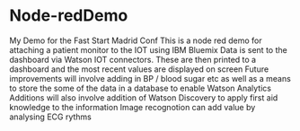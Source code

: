 # Node-redDemo
My Demo for the Fast Start Madrid Conf
This is a node red demo for attaching a patient monitor to the IOT using IBM Bluemix
Data is sent to the dashboard via Watson IOT connectors. These are then printed to a dashboard and the most recent values are displayed on screen
Future improvements will involve adding in BP / blood sugar etc as well as a means to store the some of the data in a database to enable Watson Analytics
Additions will also involve addition of Watson Discovery to apply first aid knowledge to the information 
Image recognotion can add value by analysing ECG rythms 
